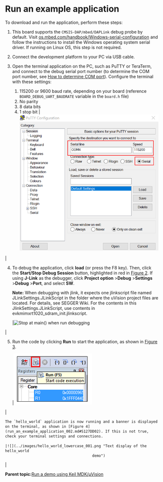 # Run an example application

To download and run the application, perform these steps:

1.  This board supports the `CMSIS-DAP/mbed/DAPLink` debug probe by default. Visit [os.mbed.com/handbook/Windows-serial-configuration](https://os.mbed.com/handbook/Windows-serial-configuration) and follow the instructions to install the Windows operating system serial driver. If running on Linux OS, this step is not required.
2.  Connect the development platform to your PC via USB cable.
3.  Open the terminal application on the PC, such as PuTTY or TeraTerm, and connect to the debug serial port number \(to determine the COM port number, see [How to determine COM port](how_to_determine_com_port.md)\). Configure the terminal with these settings:

    1.  115200 or 9600 baud rate, depending on your board \(reference `BOARD_DEBUG_UART_BAUDRATE` variable in the `board.h` file\)
    2.  No parity
    3.  8 data bits
    4.  1 stop bit
    |![](../images/terminal_putty_configuration_001.png "Terminal (PuTTY) configurations")

|

4.  To debug the application, click **load** \(or press the F8 key\). Then, click the **Start/Stop Debug Session** button, highlighted in red in [Figure 2](run_an_example_application_002.md#S1234098A702). If using **J-Link** as the debugger, click **Project option** \>**Debug** \>**Settings** \>**Debug** \>**Port**, and select **SW**.

    **Note:** When debugging with jlink, it expects one jlinkscript file named JLinkSettings.JLinkScript in the folder where the uVision project files are located. For details, see SEGGER Wiki. For the contents in this JlinkSettings.JLinkScript, use contents in evkmimxrt1020\_sdram\_init.jlinkscript.

    |![](../images/stop_at_main_when_running_debugging_rt1020.png "Stop at main() when run
											debugging")

|

5.  Run the code by clicking **Run** to start the application, as shown in [Figure 3](run_an_example_application_002.md#S12702).

    |![](../images/go_button.png "Run button")

|

    The `hello_world` application is now running and a banner is displayed on the terminal, as shown in [Figure 4](run_an_example_application_002.md#S127DD02). If this is not true, check your terminal settings and connections.

    |![](../images/hello_world_lowercase_001.png "Text display of the hello_world
											demo")

|


**Parent topic:**[Run a demo using Keil MDK/μVision](../topics/run_a_demo_using_keil__mdk_vision.md)

